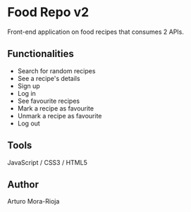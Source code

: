 # Food Repo v2
Front-end application on food recipes that consumes 2 APIs.

## Functionalities
- Search for random recipes
- See a recipe's details
- Sign up
- Log in
- See favourite recipes
- Mark a recipe as favourite
- Unmark a recipe as favourite
- Log out

## Tools
JavaScript / CSS3 / HTML5

## Author
Arturo Mora-Rioja